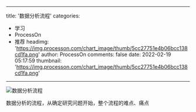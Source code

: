 
---
title: '数据分析流程'
categories: 
 - 学习
 - ProcessOn
 - 推荐
headimg: 'https://img.processon.com/chart_image/thumb/5cc27751e4b06bcc138cd1fa.png'
author: ProcessOn
comments: false
date: 2022-02-19 05:17:59
thumbnail: 'https://img.processon.com/chart_image/thumb/5cc27751e4b06bcc138cd1fa.png'
---

<div>   
<img class="thumb" alt="数据分析流程" src="https://img.processon.com/chart_image/thumb/5cc27751e4b06bcc138cd1fa.png" referrerpolicy="no-referrer">
<p>数据分析的流程，从确定研究问题开始，整个流程的难点、痛点</p>  
</div>
            